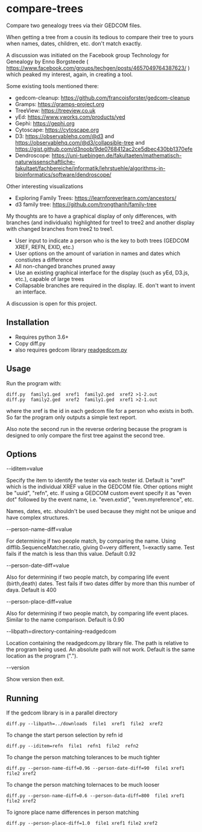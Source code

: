 # compare-trees
Compare two genealogy trees via their GEDCOM files.

When getting a tree from a cousin its tedious to compare their tree to yours when names, dates, children, etc. don't match exactly.

A discussion was initiated on the Facebook group Technology for Genealogy by Enno Borgsteede
( https://www.facebook.com/groups/techgen/posts/4657049764387623/ ) 
which peaked my interest, again, in creating a tool.

Some existing tools mentioned there:
- gedcom-cleanup: https://github.com/francoisforster/gedcom-cleanup
- Gramps: https://gramps-project.org
- TreeView: https://treeview.co.uk
- yEd: https://www.yworks.com/products/yed
- Gephi: https://gephi.org
- Cytoscape: https://cytoscape.org
- D3: https://observablehq.com/@d3 and https://observablehq.com/@d3/collapsible-tree and https://gist.github.com/d3noob/9de0768412ac2ce5dbec430bb1370efe
- Dendroscope: https://uni-tuebingen.de/fakultaeten/mathematisch-naturwissenschaftliche-fakultaet/fachbereiche/informatik/lehrstuehle/algorithms-in-bioinformatics/software/dendroscope/

Other interesting visualizations
- Exploring Family Trees: https://learnforeverlearn.com/ancestors/
- d3 family tree: https://github.com/trongthanh/family-tree

My thoughts are to have a graphical display of only differences, with branches (and individuals) highlighted for tree1 to tree2 and another display with changed branches from tree2 to tree1.
- User input to indicate a person who is the key to both trees (GEDCOM XREF, REFN, EXID, etc.)
- User options on the amount of variation in names and dates which constiutes a difference
- All non-changed branches pruned away
- Use an existing graphical interface for the display (such as yEd, D3.js, etc.), capable of large trees
- Collapsable branches are required in the display. IE. don't want to invent an interface.

A discussion is open for this project.

## Installation ##

- Requires python 3.6+
- Copy diff.py
- also requires gedcom library [readgedcom.py](https://github.com/johnandrea/readgedcom)

## Usage ##

Run the program with:
```
diff.py  family1.ged  xref1  family2.ged  xref2 >1-2.out
diff.py  family2.ged  xref2  family1.ged  xref1 >2-1.out
```

where the xref is the id in each gedcom file for a person who exists in both.
So far the program only outputs a simple text report.

Also note the second run in the reverse ordering because the program is designed to only compare the first tree against the second tree.

## Options ##

--iditem=value

Specify the item to identify the tester via each tester id. Default is "xref" which is the individual
XREF value in the GEDCOM file.
Other options might be "uuid", "refn", etc. If using a GEDCOM custom event specify it as "even dot" followed by
the event name, i.e. "even.extid", "even.myreference", etc.

Names, dates, etc. shouldn't be used because they might not be unique and have complex structures.

--person-name-diff=value

For determining if two people match, by comparing the name. 
Using difflib.SequenceMatcher.ratio, giving 0=very different, 1=exactly same.
Test fails if the match is less than this value. Default 0.92

--person-date-diff=value

Also for determining if two people match, by comparing life event (birth,death) dates.
Test fails if two dates differ by more than this number of daya. Default is 400

--person-place-diff=value

Also for determining if two people match, by comparing life event places.
Similar to the name comparison. Default is 0.90

--libpath=directory-containing-readgedcom

Location containing the readgedcom.py library file. The path is relative to the program being used. An absolute path will not work. Default is the same location as the program (".").

--version

Show version then exit.

## Running ##

If the gedcom library is in a parallel directory
```
diff.py --libpath=../downloads  file1  xref1  file2  xref2
```

To change the start person selection by refn id
```
diff.py --iditem=refn  file1  refn1  file2  refn2
```

To change the person matching tolerances to be much tighter
```
diff.py --person-name-diff=0.96 --person-date-diff=90  file1 xref1 file2 xref2
```

To change the person matching tolernaces to be much looser
```
diff.py --person-name-diff=0.6 --person-data-diff=800  file1 xref1 file2 xref2
```

To ignore place name differences in person matching
```
diff.py --person-place-diff=1.0  file1 xref1 file2 xref2
```
